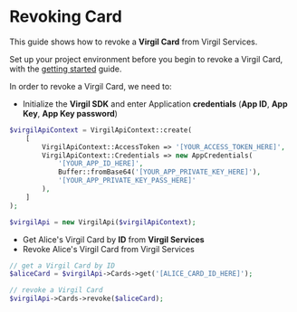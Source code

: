 # Revoking Card

This guide shows how to revoke a **Virgil Card** from Virgil Services.

Set up your project environment before you begin to revoke a Virgil Card, with the [getting started](/docs/guides/configuration/client-configuration.md
) guide.

In order to revoke a Virgil Card, we need to:

- Initialize the **Virgil SDK** and enter Application **credentials** (**App ID**, **App Key**, **App Key password**)

```php
$virgilApiContext = VirgilApiContext::create(
    [
        VirgilApiContext::AccessToken => '[YOUR_ACCESS_TOKEN_HERE]',
        VirgilApiContext::Credentials => new AppCredentials(
            '[YOUR_APP_ID_HERE]',
            Buffer::fromBase64('[YOUR_APP_PRIVATE_KEY_HERE]'),
            '[YOUR_APP_PRIVATE_KEY_PASS_HERE]'
        ),
    ]
);

$virgilApi = new VirgilApi($virgilApiContext);
```

- Get Alice's Virgil Card by **ID** from **Virgil Services**
- Revoke Alice's Virgil Card from Virgil Services

```php
// get a Virgil Card by ID
$aliceCard = $virgilApi->Cards->get('[ALICE_CARD_ID_HERE]');

// revoke a Virgil Card
$virgilApi->Cards->revoke($aliceCard);
```
